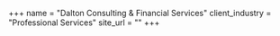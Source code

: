 +++
name = "Dalton Consulting & Financial Services"
client_industry = "Professional Services"
site_url = ""
+++